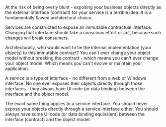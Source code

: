 At the risk of being overly blunt - exposing your business objects directly as the external interface (contract) for your service is a terrible idea. It is a fundamentally flawed architectural choice.

Services are constructed to expose an immutable contractual interface. Changing that interface should take a conscious effort or act, because such changes will break consumers.

Architecturally, who would want to tie the internal implementation (your objects) to this immutable contract? You can't ever change your object model without breaking the contract - which means you can't ever change your object model. Which means you can't evolve or maintain your application.

A service is a type of interface - no different from a web or Windows interface. No one ever exposes their objects directly through those interfaces - they always have UI code (or data binding) between the interface and the object model.

The exact same thing applies to a service interface. You should never expose your objects directly through a service interface either. You should always have some UI code (or data binding equivalent) between the interface (contract) and the object model.

<!---Useful/related threads/posts:

[37548](http://forums.lhotka.net/forums/permalink/37549/37548/ShowThread.aspx#37548)--->
